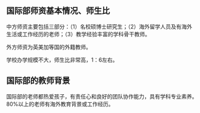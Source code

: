 ## 国际部师资基本情况、师生比

中方师资主要包括三部分：（1）名校硕博士研究生；（2）海外留学人员及有海外生活或工作经历的老师；（3）教学经验丰富的学科骨干教师。

外方师资为英美加等国的外籍教师。

学校办学规模不大，师生比非常高，1：6左右。

## 国际部的教师背景

国际部的老师都热爱孩子，有责任心和良好的团队协作能力，具有学科专业素养。80%以上的老师有海外教育背景或工作经历。
